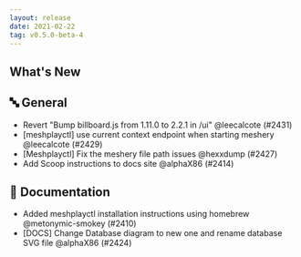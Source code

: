 ```yaml
---
layout: release
date: 2021-02-22
tag: v0.5.0-beta-4
---
```


## What's New

## 🔤 General
- Revert "Bump billboard.js from 1.11.0 to 2.2.1 in /ui" @leecalcote (#2431)
- [meshplayctl] use current context endpoint when starting meshery @leecalcote (#2429)
- [Meshplayctl] Fix the meshery file path issues @hexxdump (#2427)
- Add Scoop instructions to docs site @alphaX86 (#2414)

## 📖 Documentation

- Added meshplayctl installation instructions using homebrew @metonymic-smokey (#2410)
- [DOCS] Change Database diagram to new one and rename database SVG file @alphaX86 (#2424)
